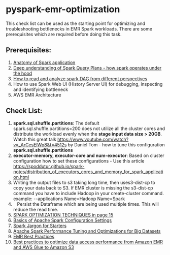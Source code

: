 # pyspark-emr-optimization

This check list can be used as the starting point for optimizing and troubleshooting bottlenecks in EMR Spark workloads. There are some prerequisites which are required before doing this task. 

## Prerequisites: 

1. [Anatomy of Spark application](https://luminousmen.com/post/spark-anatomy-of-spark-application?source=post_page-----ca4faff40d45--------------------------------)
2. [Deep understanding of Spark Query Plans - how spark operates under the hood](https://dzone.com/articles/reading-spark-query-plans)
3. [How to read and analyze spark DAG from different perspectives](https://dzone.com/articles/reading-spark-dags)
4. How to use Spark Web UI (History Server UI) for debugging, inspecting and identifying bottleneck
5. AWS EMR Architecture
   
## Check List:

1. **spark.sql.shuffle.partitions**: The default spark.sql.shuffle.partitions=200 does not utilize all the cluster cores and distribute the workload evenly when the **stage input data size > 20GB**. Watch this great talk https://www.youtube.com/watch?v=_ArCesElWp8&t=4512s  by Daniel Tom - how to tune this configuration **spark.sql.shuffle.partitions**
2. **executor-memory, executor-core and num-executor**: Based on cluster configuration how to set these configurations - Use this article https://spoddutur.github.io/spark-notes/distribution_of_executors_cores_and_memory_for_spark_application.html
3. Writing the output files to s3 taking long time, then uses3-dist-cp to copy your data back to S3. If EMR cluster is missing the s3-dist-cp command you have to include Hadoop in your create-cluster command. example: --applications Name=Hadoop Name=Spark
4.    Persist the Dataframe which are being used multiple times. This will reduce the read time.
5. [SPARK OPTIMIZATION TECHNIQUES in page 15](docs/databricks_spark_ui.pdf)
6. [Basics of Apache Spark Configuration Settings](https://towardsdatascience.com/basics-of-apache-spark-configuration-settings-ca4faff40d45)
7. [Spark Jargon for Starters](https://mageswaran1989.medium.com/spark-jargon-for-starters-af1fd8117ada)
8. [Apache Spark Performance Tuning and Optimizations for Big Datasets](https://mageswaran1989.medium.com/spark-optimizations-for-advanced-users-spark-cheat-sheet-d74464618c20)
9. [EMR Best Practices](https://aws.github.io/aws-emr-best-practices/applications/spark/best_practices/)
10. [Best practices to optimize data access performance from Amazon EMR and AWS Glue to Amazon S3](https://aws.amazon.com/blogs/big-data/best-practices-to-optimize-data-access-performance-from-amazon-emr-and-aws-glue-to-amazon-s3/)

